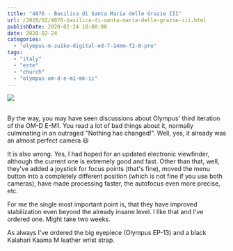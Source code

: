 ```yaml
---
title: "4876 - Basilica di Santa Maria delle Grazie III"
url: /2020/02/4876-basilica-di-santa-maria-delle-grazie-iii.html
publishDate: 2020-02-24 18:00:00
date: 2020-02-24
categories: 
  - "olympus-m-zuiko-digital-ed-7-14mm-f2-8-pro"
tags: 
  - "italy"
  - "este"
  - "church"
  - "olympus-om-d-e-m1-mk-ii"
---
```

<div class="container">
<div class="center"><a target="_blank" href="https://d25zfm9zpd7gm5.cloudfront.net/1200x1200/20180512_162441_lr.jpg"><img class="webfeedsFeaturedVisual" src="https://d25zfm9zpd7gm5.cloudfront.net/0600x0600/2018/20180512_162441_lr.jpg" /></a></div>
</div>
<br />

By the way, you may have seen discussions about Olympus' third
iteration of the OM-D E-M1. You read a lot of bad things about it,
normally culminating in an outraged "Nothing has changed!". Well,
yes, it already was an almost perfect camera :smiley:

It is also wrong. Yes, I had hoped for an updated electronic
viewfinder, although the current one is extremely good and fast.
Other than that, well, they've added a joystick for focus points
(that's fine), moved the menu button into a completely different
position (which is not fine if you use both cameras), have made
processing faster, the autofocus even more precise, etc.

For me the single most important point is, that they have improved
stabilization even beyond the already insane level. I like that and
I've ordered one. Might take two weeks.

As always I've ordered the big eyepiece (Olympus EP-13) and a black
Kalahari Kaama M leather wrist strap.